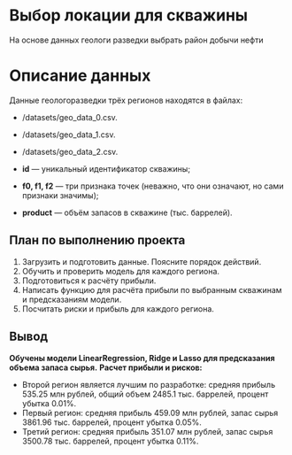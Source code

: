 # Выбор локации для скважины

На основе данных геологи разведки выбрать район добычи нефти

# Описание данных
Данные геологоразведки трёх регионов находятся в файлах: 

- /datasets/geo_data_0.csv. 
- /datasets/geo_data_1.csv. 
- /datasets/geo_data_2.csv.

- **id** — уникальный идентификатор скважины;
- **f0, f1, f2** — три признака точек (неважно, что они означают, но сами признаки значимы);
- **product** — объём запасов в скважине (тыс. баррелей).

## План по выполнению проекта
1. Загрузить и подготовить данные. Поясните порядок действий.
2. Обучить и проверить модель для каждого региона.
3. Подготовиться к расчёту прибыли.
4. Написать функцию для расчёта прибыли по выбранным скважинам и предсказаниям модели.
5. Посчитать риски и прибыль для каждого региона.

## Вывод

**Обучены модели LinearRegression, Ridge и Lasso для предсказания объема запаса сырья.**
**Расчет прибыли и рисков:**
- Второй регион является лучшим по разработке: средняя прибыль 535.25 млн рублей, общий объем 2485.1 тыс. баррелей, процент убытка 0.01%.
- Первый регион: средняя прибыль 459.09 млн рублей, запас сырья 3861.96 тыс. баррелей, процент убытка 0.05%.
- Третий регион: средняя прибыль 351.07 млн рублей, запас сырья 3500.78 тыс. баррелей, процент убытка 0.11%.
